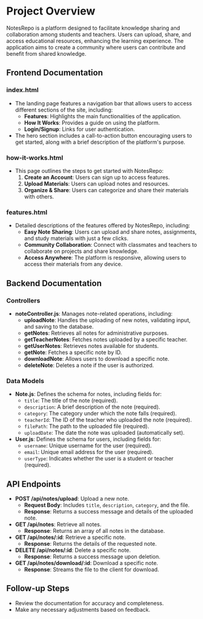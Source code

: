 # Project Overview
NotesRepo is a platform designed to facilitate knowledge sharing and collaboration among students and teachers. Users can upload, share, and access educational resources, enhancing the learning experience. The application aims to create a community where users can contribute and benefit from shared knowledge.

## Frontend Documentation
### index.html
- The landing page features a navigation bar that allows users to access different sections of the site, including:
  - **Features**: Highlights the main functionalities of the application.
  - **How It Works**: Provides a guide on using the platform.
  - **Login/Signup**: Links for user authentication.
- The hero section includes a call-to-action button encouraging users to get started, along with a brief description of the platform's purpose.

### how-it-works.html
- This page outlines the steps to get started with NotesRepo:
  1. **Create an Account**: Users can sign up to access features.
  2. **Upload Materials**: Users can upload notes and resources.
  3. **Organize & Share**: Users can categorize and share their materials with others.

### features.html
- Detailed descriptions of the features offered by NotesRepo, including:
  - **Easy Note Sharing**: Users can upload and share notes, assignments, and study materials with just a few clicks.
  - **Community Collaboration**: Connect with classmates and teachers to collaborate on projects and share knowledge.
  - **Access Anywhere**: The platform is responsive, allowing users to access their materials from any device.

## Backend Documentation
### Controllers
- **noteController.js**: Manages note-related operations, including:
  - **uploadNote**: Handles the uploading of new notes, validating input, and saving to the database.
  - **getNotes**: Retrieves all notes for administrative purposes.
  - **getTeacherNotes**: Fetches notes uploaded by a specific teacher.
  - **getUserNotes**: Retrieves notes available for students.
  - **getNote**: Fetches a specific note by ID.
  - **downloadNote**: Allows users to download a specific note.
  - **deleteNote**: Deletes a note if the user is authorized.

### Data Models
- **Note.js**: Defines the schema for notes, including fields for:
  - `title`: The title of the note (required).
  - `description`: A brief description of the note (required).
  - `category`: The category under which the note falls (required).
  - `teacherId`: The ID of the teacher who uploaded the note (required).
  - `filePath`: The path to the uploaded file (required).
  - `uploadDate`: The date the note was uploaded (automatically set).
- **User.js**: Defines the schema for users, including fields for:
  - `username`: Unique username for the user (required).
  - `email`: Unique email address for the user (required).
  - `userType`: Indicates whether the user is a student or teacher (required).

## API Endpoints
- **POST /api/notes/upload**: Upload a new note.
  - **Request Body**: Includes `title`, `description`, `category`, and the file.
  - **Response**: Returns a success message and details of the uploaded note.
- **GET /api/notes**: Retrieve all notes.
  - **Response**: Returns an array of all notes in the database.
- **GET /api/notes/:id**: Retrieve a specific note.
  - **Response**: Returns the details of the requested note.
- **DELETE /api/notes/:id**: Delete a specific note.
  - **Response**: Returns a success message upon deletion.
- **GET /api/notes/download/:id**: Download a specific note.
  - **Response**: Streams the file to the client for download.

## Follow-up Steps
- Review the documentation for accuracy and completeness.
- Make any necessary adjustments based on feedback.
